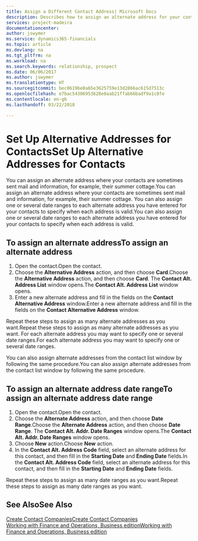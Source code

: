 ```yaml
---
title: Assign a Different Contact Address| Microsoft Docs
description: Describes how to assign an alternate address for your contacts or prospects, where they are sometimes sent information.
services: project-madeira
documentationcenter: 
author: jswymer
ms.service: dynamics365-financials
ms.topic: article
ms.devlang: na
ms.tgt_pltfrm: na
ms.workload: na
ms.search.keywords: relationship, prospect
ms.date: 06/06/2017
ms.author: jswymer
ms.translationtype: HT
ms.sourcegitcommit: bec0619be0a65e3625759e13d2866ac615d7513c
ms.openlocfilehash: e7bac54306953628e8aab21ffab66badf9a1c8fe
ms.contentlocale: en-gb
ms.lasthandoff: 03/22/2018

---
```

# <a name="set-up-alternative-addresses-for-contacts"></a><span data-ttu-id="efb7d-103">Set Up Alternative Addresses for Contacts</span><span class="sxs-lookup"><span data-stu-id="efb7d-103">Set Up Alternative Addresses for Contacts</span></span>
<span data-ttu-id="efb7d-104">You can assign an alternate address where your contacts are sometimes sent mail and information, for example, their summer cottage.</span><span class="sxs-lookup"><span data-stu-id="efb7d-104">You can assign an alternate address where your contacts are sometimes sent mail and information, for example, their summer cottage.</span></span> <span data-ttu-id="efb7d-105">You can also assign one or several date ranges to each alternate address you have entered for your contacts to specify when each address is valid.</span><span class="sxs-lookup"><span data-stu-id="efb7d-105">You can also assign one or several date ranges to each alternate address you have entered for your contacts to specify when each address is valid.</span></span>

## <a name="to-assign-an-alternate-address"></a><span data-ttu-id="efb7d-106">To assign an alternate address</span><span class="sxs-lookup"><span data-stu-id="efb7d-106">To assign an alternate address</span></span>
1. <span data-ttu-id="efb7d-107">Open the contact.</span><span class="sxs-lookup"><span data-stu-id="efb7d-107">Open the contact.</span></span>
2. <span data-ttu-id="efb7d-108">Choose the **Alternative Address** action, and then choose **Card**.</span><span class="sxs-lookup"><span data-stu-id="efb7d-108">Choose the **Alternative Address** action, and then choose **Card**.</span></span> <span data-ttu-id="efb7d-109">The **Contact Alt. Address List** window opens.</span><span class="sxs-lookup"><span data-stu-id="efb7d-109">The **Contact Alt. Address List** window opens.</span></span>
3. <span data-ttu-id="efb7d-110">Enter a new alternate address and fill in the fields on the **Contact Alternative Address** window.</span><span class="sxs-lookup"><span data-stu-id="efb7d-110">Enter a new alternate address and fill in the fields on the **Contact Alternative Address** window.</span></span>

<span data-ttu-id="efb7d-111">Repeat these steps to assign as many alternate addresses as you want.</span><span class="sxs-lookup"><span data-stu-id="efb7d-111">Repeat these steps to assign as many alternate addresses as you want.</span></span> <span data-ttu-id="efb7d-112">For each alternate address you may want to specify one or several date ranges.</span><span class="sxs-lookup"><span data-stu-id="efb7d-112">For each alternate address you may want to specify one or several date ranges.</span></span>

<span data-ttu-id="efb7d-113">You can also assign alternate addresses from the contact list window by following the same procedure.</span><span class="sxs-lookup"><span data-stu-id="efb7d-113">You can also assign alternate addresses from the contact list window by following the same procedure.</span></span>

## <a name="to-assign-an-alternate-address-date-range"></a><span data-ttu-id="efb7d-114">To assign an alternate address date range</span><span class="sxs-lookup"><span data-stu-id="efb7d-114">To assign an alternate address date range</span></span>
1. <span data-ttu-id="efb7d-115">Open the contact.</span><span class="sxs-lookup"><span data-stu-id="efb7d-115">Open the contact.</span></span>
2. <span data-ttu-id="efb7d-116">Choose the **Alternate Address** action, and then choose **Date Range**.</span><span class="sxs-lookup"><span data-stu-id="efb7d-116">Choose the **Alternate Address** action, and then choose **Date Range**.</span></span> <span data-ttu-id="efb7d-117">The **Contact Alt. Addr. Date Ranges** window opens.</span><span class="sxs-lookup"><span data-stu-id="efb7d-117">The **Contact Alt. Addr. Date Ranges** window opens.</span></span>
3. <span data-ttu-id="efb7d-118">Choose **New** action.</span><span class="sxs-lookup"><span data-stu-id="efb7d-118">Choose **New** action.</span></span>
4. <span data-ttu-id="efb7d-119">In the **Contact Alt. Address Code** field, select an alternate address for this contact, and then fill in the **Starting Date** and **Ending Date** fields.</span><span class="sxs-lookup"><span data-stu-id="efb7d-119">In the **Contact Alt. Address Code** field, select an alternate address for this contact, and then fill in the **Starting Date** and **Ending Date** fields.</span></span>

<span data-ttu-id="efb7d-120">Repeat these steps to assign as many date ranges as you want.</span><span class="sxs-lookup"><span data-stu-id="efb7d-120">Repeat these steps to assign as many date ranges as you want.</span></span>

## <a name="see-also"></a><span data-ttu-id="efb7d-121">See Also</span><span class="sxs-lookup"><span data-stu-id="efb7d-121">See Also</span></span>
[<span data-ttu-id="efb7d-122">Create Contact Companies</span><span class="sxs-lookup"><span data-stu-id="efb7d-122">Create Contact Companies</span></span>](marketing-create-contact-companies.md)  
[<span data-ttu-id="efb7d-123">Working with Finance and Operations, Business edition</span><span class="sxs-lookup"><span data-stu-id="efb7d-123">Working with Finance and Operations, Business edition</span></span>](ui-work-product.md)

